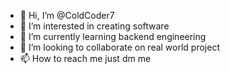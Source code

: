- 👋 Hi, I’m @ColdCoder7
- 👀 I’m interested in creating software 
- 🌱 I’m currently learning backend engineering 
- 💞️ I’m looking to collaborate on real world project 
- 📫 How to reach me just dm me

<!---
ColdCoder7/ColdCoder7 is a ✨ special ✨ repository because its `README.md` (this file) appears on your GitHub profile.
You can click the Preview link to take a look at your changes.
--->
